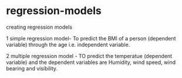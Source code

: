 # regression-models
creating regression models

1 simple regression model- To predict the BMI of a person (dependent variable) through the age i.e. independent variable.

2 multiple regression model - TO predict the temperatue (dependent variable) and the dependent variables are Humidity, wind speed, wind bearing and visibility.
